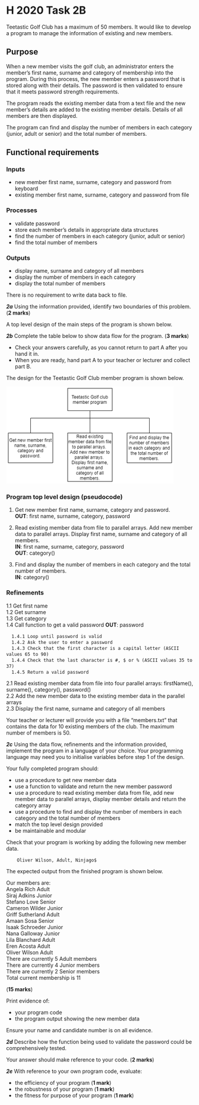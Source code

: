 # H 2020 Task 2B

Teetastic Golf Club has a maximum of 50 members. It would like to develop a program to manage the information of existing and new members.

## Purpose
When a new member visits the golf club, an administrator enters the member’s first name, surname and category of membership into the program. During this process, the new member enters a password that is stored along with their details. The password is then validated to ensure that it meets password strength requirements.

The program reads the existing member data from a text file and the new member’s details are added to the existing member details. Details of all members are then displayed.

The program can find and display the number of members in each category (junior, adult or senior) and the total number of members.

## Functional requirements

### Inputs
* new member first name, surname, category and password from keyboard
* existing member first name, surname, category and password from file

### Processes
* validate password
* store each member’s details in appropriate data structures
* find the number of members in each category (junior, adult or senior)
* find the total number of members

### Outputs
* display name, surname and category of all members
* display the number of members in each category
* display the total number of members

There is no requirement to write data back to file.

___2a___ Using the information provided, identify two boundaries of this problem. (__2 marks__)

A top level design of the main steps of the program is shown below.

___2b___ Complete the table below to show data flow for the program. (__3 marks__)

* Check your answers carefully, as you cannot return to part A after you hand it in.
* When you are ready, hand part A to your teacher or lecturer and collect part B.

The design for the Teetastic Golf Club member program is shown below.

![Structure diagram](assets/dataflow.png)

### Program top level design (pseudocode)

1. Get new member first name, surname, category and password.  
__OUT__: first name, surname, category, password

2. Read existing member data from file to parallel arrays. Add new member data to parallel arrays. Display first name, surname and category of all members.  
__IN__: first name, surname, category, password  
__OUT__: category()

3. Find and display the number of members in
each category and the total number of members.  
__IN__: category()

### Refinements
1.1 Get first name  
1.2 Get surname  
1.3 Get category  
1.4 Call function to get a valid password __OUT__: password

      1.4.1 Loop until password is valid  
      1.4.2 Ask the user to enter a password  
      1.4.3 Check that the first character is a capital letter (ASCII values 65 to 90)  
      1.4.4 Check that the last character is #, $ or % (ASCII values 35 to 37)  
      1.4.5 Return a valid password

2.1 Read existing member data from file into four parallel arrays: firstName(), surname(), category(), password()  
2.2 Add the new member data to the existing member data in the parallel arrays  
2.3 Display the first name, surname and category of all members

Your teacher or lecturer will provide you with a file “members.txt” that contains the data for 10 existing members of the club. The maximum number of members is 50.

___2c___ Using the data flow, refinements and the information provided, implement the program in a language of your choice. Your programming language may need you to initialise variables before step 1 of the design.

Your fully completed program should:

* use a procedure to get new member data
* use a function to validate and return the new member password
* use a procedure to read existing member data from file, add new member data to parallel arrays, display member details and return the category array
* use a procedure to find and display the number of members in each category and the total number of members
* match the top level design provided
* be maintainable and modular

Check that your program is working by adding the following new member data.

        Oliver Wilson, Adult, Ninjago$

The expected output from the finished program is shown below.

Our members are:  
Angela Rich Adult  
Siraj Adkins Junior  
Stefano Love Senior  
Cameron Wilder Junior  
Griff Sutherland Adult  
Amaan Sosa Senior  
Isaak Schroeder Junior  
Nana Galloway Junior  
Lila Blanchard Adult  
Eren Acosta Adult  
Oliver Wilson Adult  
There are currently 5 Adult members  
There are currently 4 Junior members  
There are currently 2 Senior members  
Total current membership is 11

(__15 marks__)

Print evidence of:

* your program code
* the program output showing the new member data

Ensure your name and candidate number is on all evidence.

___2d___ Describe how the function being used to validate the password could be comprehensively tested.

Your answer should make reference to your code. (__2 marks__)

___2e___ With reference to your own program code, evaluate:

* the efficiency of your program (__1 mark__)
* the robustness of your program (__1 mark__)
* the fitness for purpose of your program (__1 mark__)